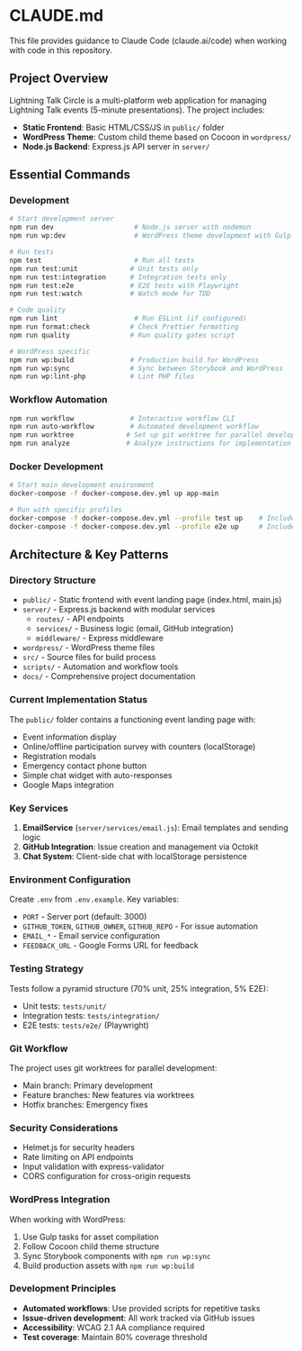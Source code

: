 # CLAUDE.md

This file provides guidance to Claude Code (claude.ai/code) when working with
code in this repository.

## Project Overview

Lightning Talk Circle is a multi-platform web application for managing Lightning
Talk events (5-minute presentations). The project includes:

- **Static Frontend**: Basic HTML/CSS/JS in `public/` folder
- **WordPress Theme**: Custom child theme based on Cocoon in `wordpress/`
- **Node.js Backend**: Express.js API server in `server/`

## Essential Commands

### Development

```bash
# Start development server
npm run dev                    # Node.js server with nodemon
npm run wp:dev                 # WordPress theme development with Gulp

# Run tests
npm test                       # Run all tests
npm run test:unit             # Unit tests only
npm run test:integration      # Integration tests only
npm run test:e2e              # E2E tests with Playwright
npm run test:watch            # Watch mode for TDD

# Code quality
npm run lint                   # Run ESLint (if configured)
npm run format:check          # Check Prettier formatting
npm run quality               # Run quality gates script

# WordPress specific
npm run wp:build              # Production build for WordPress
npm run wp:sync               # Sync between Storybook and WordPress
npm run wp:lint-php           # Lint PHP files
```

### Workflow Automation

```bash
npm run workflow              # Interactive workflow CLI
npm run auto-workflow         # Automated development workflow
npm run worktree             # Set up git worktree for parallel development
npm run analyze              # Analyze instructions for implementation
```

### Docker Development

```bash
# Start main development environment
docker-compose -f docker-compose.dev.yml up app-main

# Run with specific profiles
docker-compose -f docker-compose.dev.yml --profile test up    # Include test runner
docker-compose -f docker-compose.dev.yml --profile e2e up     # Include Selenium
```

## Architecture & Key Patterns

### Directory Structure

- `public/` - Static frontend with event landing page (index.html, main.js)
- `server/` - Express.js backend with modular services
  - `routes/` - API endpoints
  - `services/` - Business logic (email, GitHub integration)
  - `middleware/` - Express middleware
- `wordpress/` - WordPress theme files
- `src/` - Source files for build process
- `scripts/` - Automation and workflow tools
- `docs/` - Comprehensive project documentation

### Current Implementation Status

The `public/` folder contains a functioning event landing page with:

- Event information display
- Online/offline participation survey with counters (localStorage)
- Registration modals
- Emergency contact phone button
- Simple chat widget with auto-responses
- Google Maps integration

### Key Services

1. **EmailService** (`server/services/email.js`): Email templates and sending
   logic
2. **GitHub Integration**: Issue creation and management via Octokit
3. **Chat System**: Client-side chat with localStorage persistence

### Environment Configuration

Create `.env` from `.env.example`. Key variables:

- `PORT` - Server port (default: 3000)
- `GITHUB_TOKEN`, `GITHUB_OWNER`, `GITHUB_REPO` - For issue automation
- `EMAIL_*` - Email service configuration
- `FEEDBACK_URL` - Google Forms URL for feedback

### Testing Strategy

Tests follow a pyramid structure (70% unit, 25% integration, 5% E2E):

- Unit tests: `tests/unit/`
- Integration tests: `tests/integration/`
- E2E tests: `tests/e2e/` (Playwright)

### Git Workflow

The project uses git worktrees for parallel development:

- Main branch: Primary development
- Feature branches: New features via worktrees
- Hotfix branches: Emergency fixes

### Security Considerations

- Helmet.js for security headers
- Rate limiting on API endpoints
- Input validation with express-validator
- CORS configuration for cross-origin requests

### WordPress Integration

When working with WordPress:

1. Use Gulp tasks for asset compilation
2. Follow Cocoon child theme structure
3. Sync Storybook components with `npm run wp:sync`
4. Build production assets with `npm run wp:build`

### Development Principles

- **Automated workflows**: Use provided scripts for repetitive tasks
- **Issue-driven development**: All work tracked via GitHub issues
- **Accessibility**: WCAG 2.1 AA compliance required
- **Test coverage**: Maintain 80% coverage threshold
